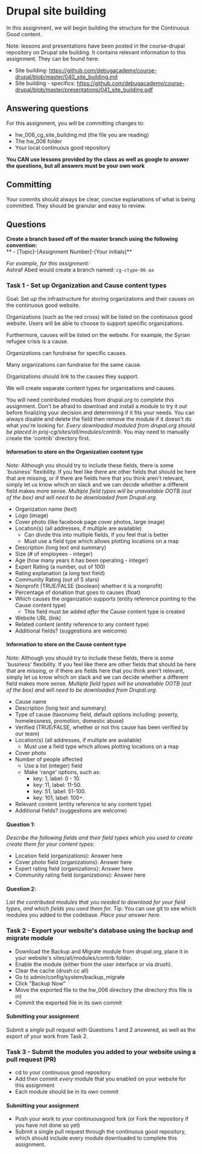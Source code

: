 # Drupal site building
In this assignment, we will begin building the structure for the Continuous Good content.

Note: lessons and presentations have been posted in the course-drupal repository on Drupal site building. It contains relevant information to this assignment. They can be found here:
- Site building: https://github.com/debugacademy/course-drupal/blob/master/040_site_building.md
- Site building - specifics: https://github.com/debugacademy/course-drupal/blob/master/presentations/041_site_building.pdf

## Answering questions
For this assignment, you will be committing changes to:  
- hw_006_cg_site_building.md (the file you are reading)  
- The hw_006 folder
- Your local continuous good repository

**You CAN use lessons provided by the class as well as google to answer the questions, but all answers must be your own work**  

## Committing
Your commits should always be clear, concise explanations of what is being committed. They should be granular and easy to review.  

## Questions
**Create a branch based off of the master branch using the following convention:**  
** - [Topic]-[Assignment Number]-[Your initials]**  

*For example, for this assignment:*  
Ashraf Abed would create a branch named: ```cg-ctype-06-aa```  

### Task 1 - Set up Organization and Cause content types
Goal: Set up the infrastructure for storing organizations and their causes on the continuous good website.

Organizations (such as the red cross) will be listed on the continuous good website. Users will be able to choose to support specific organizations.

Furthermore, causes will be listed on the website. For example, the Syrian refugee crisis is a cause.

Organizations can fundraise for specific causes.

Many organizations can fundraise for the same cause.

Organizations should link to the causes they support.

We will create separate content types for organizations and causes.

You will need contributed modules from drupal.org to complete this assignment. Don't be afraid to download and install a module to try it out before finalizing your decision and determining if it fits your needs. You can always disable and delete the field then remove the module if it doesn't do what you're looking for. *Every downloaded moduled from drupal.org should be placed in proj-cg/sites/all/modules/contrib*. You may need to manually create the 'contrib' directory first.

#### Information to store on the Organization content type
*Note:* Although you should try to include these fields, there is some 'business' flexibility. If you feel like there are other fields that should be here that are missing, or if there are fields here that you think aren't relevant, simply let us know which on slack and we can decide whether a different field makes more sense. *Multiple field types will be unavailable OOTB (out of the box) and will need to be downloaded from Drupal.org*.
- Organization name (text)
- Logo (image)
- Cover photo (like facebook page cover photos, large image)
- Location(s) (all addresses, if multiple are available)
  - Can divide this into multiple fields, if you feel that is better
  - Must use a field type which allows plotting locations on a map
- Description (long text and summary)
- Size (# of employees - integer)
- Age (how many years it has been operating - integer)
- Expert Rating (a number, out of 100)
- Rating explanation (a long text field)
- Community Rating (out of 5 stars)
- Nonprofit (TRUE/FALSE {boolean} whether it is a nonprofit)
- Percentage of donation that goes to causes (float)
- Which causes the organization supports (entity reference pointing to the Cause content type)
  - This field must be added *after* the Cause content type is created
- Website URL (link)
- Related content (entity reference to any content type)
- Additional fields? (suggestions are welcome)

#### Information to store on the Cause content type
*Note:* Although you should try to include these fields, there is some 'business' flexibility. If you feel like there are other fields that should be here that are missing, or if there are fields here that you think aren't relevant, simply let us know which on slack and we can decide whether a different field makes more sense. *Multiple field types will be unavailable OOTB (out of the box) and will need to be downloaded from Drupal.org*.
- Cause name
- Description (long text and summary)
- Type of cause (taxonomy field, default options including: poverty, homelessness, promotion, domestic abuse)
- Verified (TRUE/FALSE, whether or not this cause has been verified by our team)
- Location(s) (all addresses, if multiple are available)
  - Must use a field type which allows plotting locations on a map
- Cover photo
- Number of people affected
  - Use a list (integer) field
  - Make 'range' options, such as:
    - key: 1, label: 0 - 10.
    - key: 11, label: 11-50.
    - key: 51, label: 51-100. 
    - key: 101, label: 100+. 
- Relevant content (entity reference to any content type)
- Additional fields? (suggestions are welcome)

#### Question 1:
*Describe the following fields and their field types which you used to create create them for your content types:*
- Location field (organizations): Answer here
- Cover photo field (organizations): Answer here
- Expert rating field (organizations): Answer here
- Community rating field (organizations): Answer here

#### Question 2:
*List the contributed modules that you needed to download for your field types, and which fields you used them for.* Tip: You can use git to see which modules you added to the codebase.
*Place your answer here.*

### Task 2 - Export your website's database using the backup and migrate module
- Download the Backup and Migrate module from drupal.org, place it in your website's sites/all/modules/contrib folder.
- Enable the module (either from the user interface or via drush).
- Clear the cache (drush cc all)
- Go to admin/config/system/backup_migrate
- Click "Backup Now"
- Move the exported file to the hw_006 directory (the directory this file is in)
- Commit the exported file in its own commit

#### Submitting your assignment
Submit a *single* pull request with Questions 1 and 2 answered, as well as the export of your work from Task 2.

### Task 3 - Submit the modules you added to your website using a pull request (PR)
- cd to your continuous good repository
- Add then commit *every* module that you enabled on your website for this assignment
- Each module should be in its own commit

#### Submitting your assignment
- Push your work to your continuousgood fork (or Fork the repository if you have not done so yet)
- Submit a single pull request through the continuous good repository, which should include every module downloaded to complete this assignment.
